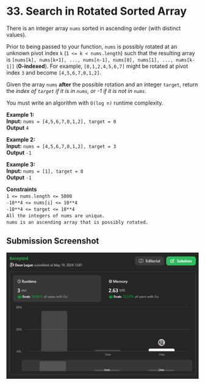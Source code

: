 # 33. Search in Rotated Sorted Array

There is an integer array `nums` sorted in ascending order (with distinct values).  

Prior to being passed to your function, `nums` is possibly rotated at an unknown pivot index `k` (`1 <= k < nums.length`) such that the resulting array is `[nums[k], nums[k+1], ..., nums[n-1], nums[0], nums[1], ..., nums[k-1]]` (**0-indexed**). For example, `[0,1,2,4,5,6,7]` might be rotated at pivot index `3` and become `[4,5,6,7,0,1,2]`.

Given the array `nums` **after** the possible rotation and an integer `target`, return the *index of `target` if it is in `nums`, or -1 if it is not in `nums`*.

You must write an algorithm with `O(log n)` runtime complexity.

**Example 1:**  
    **Input:** `nums = [4,5,6,7,0,1,2], target = 0`  
    **Output** `4`   

**Example 2:**   
    **Input:** `nums = [4,5,6,7,0,1,2], target = 3`  
    **Output** `-1`  

**Example 3:**   
    **Input:** `nums = [1], target = 0`  
    **Output** `-1`  

**Constraints**  
    `1 <= nums.length <= 5000`  
    `-10**4 <= nums[i] <= 10**4`  
    `-10**4 <= target <= 10**4`  
    `All the integers of nums are unique.`  
    `nums is an ascending array that is possibly rotated.`  



## Submission Screenshot  

![Image](./search-in-rotated-sorted-array.png)
